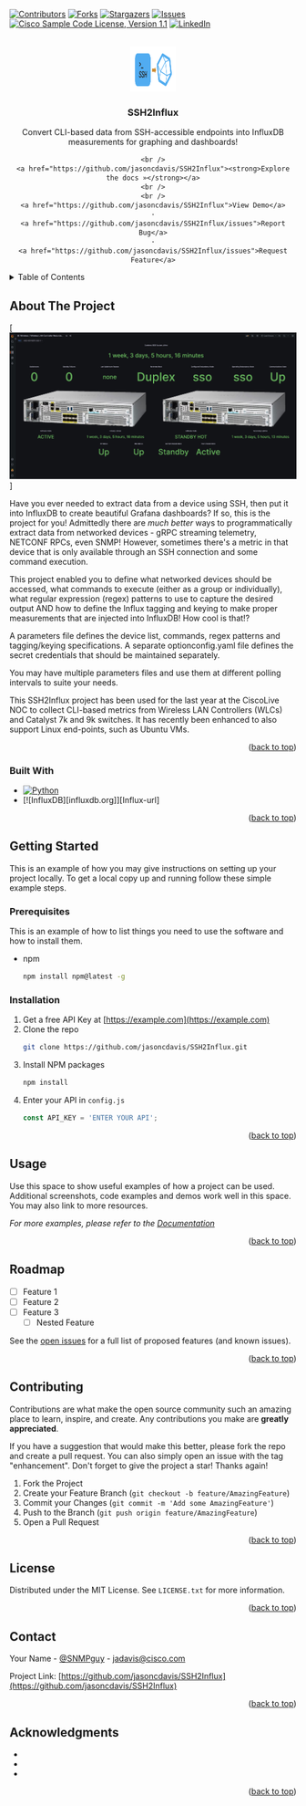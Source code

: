 <a name="readme-top"></a>
[![Contributors][contributors-shield]][contributors-url]
[![Forks][forks-shield]][forks-url]
[![Stargazers][stars-shield]][stars-url]
[![Issues][issues-shield]][issues-url]
[![Cisco Sample Code License, Version 1.1][license-shield]][license-url]
[![LinkedIn][linkedin-shield]][linkedin-url]



<!-- PROJECT LOGO -->
<br />
<div align="center">
  <a href="https://github.com/jasoncdavis/SSH2Influx">
    <img src="images/logo-SSH2Influx.png" alt="Logo" width="80" height="80">
  </a>

<h3 align="center">SSH2Influx</h3>

  <p align="center">
    Convert CLI-based data from SSH-accessible endpoints into InfluxDB measurements for graphing and dashboards!

    <br />
    <a href="https://github.com/jasoncdavis/SSH2Influx"><strong>Explore the docs »</strong></a>
    <br />
    <br />
    <a href="https://github.com/jasoncdavis/SSH2Influx">View Demo</a>
    ·
    <a href="https://github.com/jasoncdavis/SSH2Influx/issues">Report Bug</a>
    ·
    <a href="https://github.com/jasoncdavis/SSH2Influx/issues">Request Feature</a>
  </p>
</div>



<!-- TABLE OF CONTENTS -->
<details>
  <summary>Table of Contents</summary>
  <ol>
    <li>
      <a href="#about-the-project">About The Project</a>
      <ul>
        <li><a href="#built-with">Built With</a></li>
      </ul>
    </li>
    <li>
      <a href="#getting-started">Getting Started</a>
      <ul>
        <li><a href="#prerequisites">Prerequisites</a></li>
        <li><a href="#installation">Installation</a></li>
      </ul>
    </li>
    <li><a href="#usage">Usage</a></li>
    <li><a href="#roadmap">Roadmap</a></li>
    <li><a href="#contributing">Contributing</a></li>
    <li><a href="#license">License</a></li>
    <li><a href="#contact">Contact</a></li>
    <li><a href="#acknowledgments">Acknowledgments</a></li>
  </ol>
</details>



<!-- ABOUT THE PROJECT -->
## About The Project

[![NOC Dashboard Screen Shot][product-screenshot]]

Have you ever needed to extract data from a device using SSH, then put it into InfluxDB to create beautiful Grafana dashboards?  If so, this is the project for you!  Admittedly there are *much better* ways to programmatically extract data from networked devices - gRPC streaming telemetry, NETCONF RPCs, even SNMP!  However, sometimes there's a metric in that device that is only available through an SSH connection and some command execution.

This project enabled you to define what networked devices should be accessed, what commands to execute (either as a group or individually), what regular expression (regex) patterns to use to capture the desired output AND how to define the Influx tagging and keying to make proper measurements that are injected into InfluxDB!  How cool is that!?

A parameters file defines the device list, commands, regex patterns and tagging/keying specifications.
A separate optionconfig.yaml file defines the secret credentials that should be maintained separately.

You may have multiple parameters files and use them at different polling intervals to suite your needs.

This SSH2Influx project has been used for the last year at the CiscoLive NOC to collect CLI-based metrics from Wireless LAN Controllers (WLCs) and Catalyst 7k and 9k switches.  It has recently been enhanced to also support Linux end-points, such as Ubuntu VMs.
<p align="right">(<a href="#readme-top">back to top</a>)</p>



### Built With

* [![Python][python.org]][Python-url]
* [![InfluxDB][influxdb.org]][Influx-url]

<p align="right">(<a href="#readme-top">back to top</a>)</p>



<!-- GETTING STARTED -->
## Getting Started

This is an example of how you may give instructions on setting up your project locally.
To get a local copy up and running follow these simple example steps.

### Prerequisites

This is an example of how to list things you need to use the software and how to install them.
* npm
  ```sh
  npm install npm@latest -g
  ```

### Installation

1. Get a free API Key at [https://example.com](https://example.com)
2. Clone the repo
   ```sh
   git clone https://github.com/jasoncdavis/SSH2Influx.git
   ```
3. Install NPM packages
   ```sh
   npm install
   ```
4. Enter your API in `config.js`
   ```js
   const API_KEY = 'ENTER YOUR API';
   ```

<p align="right">(<a href="#readme-top">back to top</a>)</p>



<!-- USAGE EXAMPLES -->
## Usage

Use this space to show useful examples of how a project can be used. Additional screenshots, code examples and demos work well in this space. You may also link to more resources.

_For more examples, please refer to the [Documentation](https://example.com)_

<p align="right">(<a href="#readme-top">back to top</a>)</p>



<!-- ROADMAP -->
## Roadmap

- [ ] Feature 1
- [ ] Feature 2
- [ ] Feature 3
    - [ ] Nested Feature

See the [open issues](https://github.com/jasoncdavis/SSH2Influx/issues) for a full list of proposed features (and known issues).

<p align="right">(<a href="#readme-top">back to top</a>)</p>



<!-- CONTRIBUTING -->
## Contributing

Contributions are what make the open source community such an amazing place to learn, inspire, and create. Any contributions you make are **greatly appreciated**.

If you have a suggestion that would make this better, please fork the repo and create a pull request. You can also simply open an issue with the tag "enhancement".
Don't forget to give the project a star! Thanks again!

1. Fork the Project
2. Create your Feature Branch (`git checkout -b feature/AmazingFeature`)
3. Commit your Changes (`git commit -m 'Add some AmazingFeature'`)
4. Push to the Branch (`git push origin feature/AmazingFeature`)
5. Open a Pull Request

<p align="right">(<a href="#readme-top">back to top</a>)</p>



<!-- LICENSE -->
## License

Distributed under the MIT License. See `LICENSE.txt` for more information.

<p align="right">(<a href="#readme-top">back to top</a>)</p>



<!-- CONTACT -->
## Contact

Your Name - [@SNMPguy](https://twitter.com/SNMPguy) - jadavis@cisco.com

Project Link: [https://github.com/jasoncdavis/SSH2Influx](https://github.com/jasoncdavis/SSH2Influx)

<p align="right">(<a href="#readme-top">back to top</a>)</p>



<!-- ACKNOWLEDGMENTS -->
## Acknowledgments

* []()
* []()
* []()

<p align="right">(<a href="#readme-top">back to top</a>)</p>



<!-- MARKDOWN LINKS & IMAGES -->
<!-- https://www.markdownguide.org/basic-syntax/#reference-style-links -->
[contributors-shield]: https://img.shields.io/github/contributors/jasoncdavis/SSH2Influx.svg?style=for-the-badge
[contributors-url]: https://github.com/jasoncdavis/SSH2Influx/graphs/contributors
[forks-shield]: https://img.shields.io/github/forks/jasoncdavis/SSH2Influx.svg?style=for-the-badge
[forks-url]: https://github.com/jasoncdavis/SSH2Influx/network/members
[stars-shield]: https://img.shields.io/github/stars/jasoncdavis/SSH2Influx.svg?style=for-the-badge
[stars-url]: https://github.com/jasoncdavis/SSH2Influx/stargazers
[issues-shield]: https://img.shields.io/github/issues/jasoncdavis/SSH2Influx.svg?style=for-the-badge
[issues-url]: https://github.com/jasoncdavis/SSH2Influx/issues
[license-shield]: https://img.shields.io/badge/License-Cisco%20Sample%20Code%20License%2C%20Version%201.1-lime
[license-url]: https://developer.cisco.com/site/license/cisco-sample-code-license
[linkedin-shield]: https://img.shields.io/badge/-LinkedIn-black.svg?style=for-the-badge&logo=linkedin&colorB=555
[linkedin-url]: https://linkedin.com/in/jasoncdavis
[product-screenshot]: images/screenshot.jpg

[python.org]: https://img.shields.io/badge/python-3670A0?style=for-the-badge&logo=python&logoColor=ffdd54
[Python-url]: https://python.org/
[influxdb.com]: https://img.shields.io/badge/InfluxDB-22ADF6?style=for-the-badge&logo=InfluxDB&logoColor=white
[Python-url]: https://www.influxdata.com/products/influxdb-overview/
